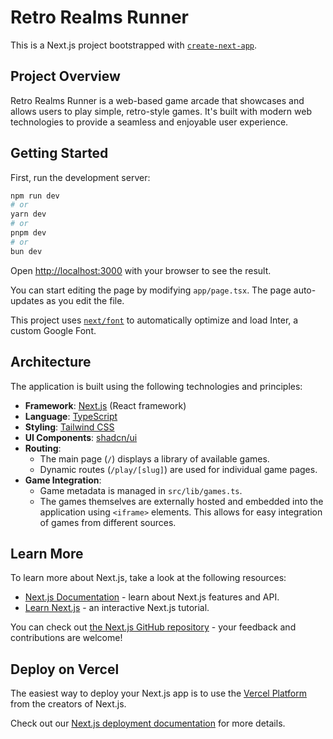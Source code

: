 # Retro Realms Runner

This is a Next.js project bootstrapped with [`create-next-app`](https://github.com/vercel/next.js/tree/canary/packages/create-next-app).

## Project Overview

Retro Realms Runner is a web-based game arcade that showcases and allows users to play simple, retro-style games. It's built with modern web technologies to provide a seamless and enjoyable user experience.

## Getting Started

First, run the development server:

```bash
npm run dev
# or
yarn dev
# or
pnpm dev
# or
bun dev
```

Open [http://localhost:3000](http://localhost:3000) with your browser to see the result.

You can start editing the page by modifying `app/page.tsx`. The page auto-updates as you edit the file.

This project uses [`next/font`](https://nextjs.org/docs/basic-features/font-optimization) to automatically optimize and load Inter, a custom Google Font.

## Architecture

The application is built using the following technologies and principles:

*   **Framework**: [Next.js](https://nextjs.org/) (React framework)
*   **Language**: [TypeScript](https://www.typescriptlang.org/)
*   **Styling**: [Tailwind CSS](https://tailwindcss.com/)
*   **UI Components**: [shadcn/ui](https://ui.shadcn.com/)
*   **Routing**:
    *   The main page (`/`) displays a library of available games.
    *   Dynamic routes (`/play/[slug]`) are used for individual game pages.
*   **Game Integration**:
    *   Game metadata is managed in `src/lib/games.ts`.
    *   The games themselves are externally hosted and embedded into the application using `<iframe>` elements. This allows for easy integration of games from different sources.

## Learn More

To learn more about Next.js, take a look at the following resources:

- [Next.js Documentation](https://nextjs.org/docs) - learn about Next.js features and API.
- [Learn Next.js](https://nextjs.org/learn) - an interactive Next.js tutorial.

You can check out [the Next.js GitHub repository](https://github.com/vercel/next.js/) - your feedback and contributions are welcome!

## Deploy on Vercel

The easiest way to deploy your Next.js app is to use the [Vercel Platform](https://vercel.com/new?utm_medium=default-template&filter=next.js&utm_source=create-next-app&utm_campaign=create-next-app-readme) from the creators of Next.js.

Check out our [Next.js deployment documentation](https://nextjs.org/docs/deployment) for more details.

